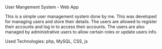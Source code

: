 User Mangement System - Web App

This is a simple user management system done by me. This was developed for managing users and store their details. 
The users are allowed to register their accounts and log in to access their accounts. 
The users are also managed by administrative users to allow certain roles or update users info.

Used Technologies: php, MySQL, CSS, js 
